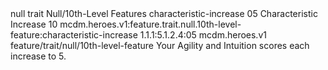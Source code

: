 <ability>
  <metadata>
    <class>null</class>
    <feature_type>trait</feature_type>
    <file_dpath>Null/10th-Level Features</file_dpath>
    <item_id>characteristic-increase</item_id>
    <item_index>05</item_index>
    <item_name>Characteristic Increase</item_name>
    <level>10</level>
    <scc>mcdm.heroes.v1:feature.trait.null.10th-level-feature:characteristic-increase</scc>
    <scdc>1.1.1:5.1.2.4:05</scdc>
    <source>mcdm.heroes.v1</source>
    <type>feature/trait/null/10th-level-feature</type>
  </metadata>
  <effects>
    <effect type="mundane">Your Agility and Intuition scores each increase to 5.</effect>
  </effects>
</ability>
